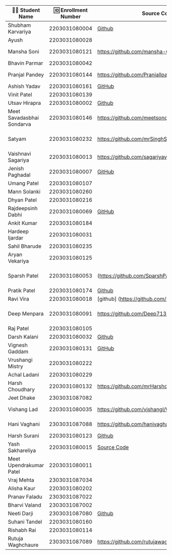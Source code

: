| 👩‍🎓 Student Name | 🆔 Enrollment Number | Source Code | Deployment URL |
|-----------------|-------------------|-------------|----------------|
| Shubham Karvariya | 2203031080004 |[Github](https://github.com/5hubhm/WDF_Test/tree/master)|[Netlify](https://surprise-test.netlify.app/)|
| Ayush | 2203031080028 | | |
| Mansha Soni | 2203031080121 |https://github.com/mansha-6/WDF_test | https://wdf-test-chi.vercel.app/|
| Bhavin Parmar | 2203031080042 | | |
| Pranjal Pandey | 2203031080144 |https://github.com/Pranjallpandey1504/WDF_Test |https://wdf-test-seven.vercel.app/ |
| Ashish Yadav | 2203031080161 | [GitHub](https://github.com/AshishIT611/WDF_Test) | [Vercel](https://wdf-test-iota.vercel.app/) |
| Vinit Patel | 2203031080139 | | |
| Utsav Hirapra | 2203031080002 |[Github](https://github.com/utsav1213/WDF_Test) |[Vercel](https://wdf-test-nu.vercel.app/) |
| Meet Savadasbhai Sondarva | 2203031080146 | https://github.com/meetsondarva/WDF_TEST| https://wdf-test-xi.vercel.app/q1.html |
| Satyam | 2203031080232 |https://github.com/mrSinghSatyam/Test |https://test-rose-theta-97.vercel.app/q1.html |
| Vaishnavi Sagariya | 2203031080013 | https://github.com/sagariyavaishnavi/WDF_test| https://wdf-test-beta.vercel.app/|
| Jenish Paghadal | 2203031080007 | [GitHub](https://github.com/ItsJESH/WDF_Test)|[Vercel](https://suprisetest.vercel.app/) |
| Umang Patel | 2203031080107 | | |
| Mann Solanki | 2203031080260 | | |
| Dhyan Patel | 2203031080216 | | |
| Rajdeepsinh Dabhi | 2203031080069 |[GitHub](https://github.com/Rajdeepsinh1410/wdf_test_.git)|[Vercel](https://surprisetest.vercel.app/) |
| Ankit Kumar | 2203031080184 | | |
| Hardeep Ijardar | 2203031080031 | | |
| Sahil Bharude | 2203031080235 | | |
| Aryan Vekariya | 2203031080125 | | |
| Sparsh Patel | 2203031080053 | (https://github.com/SparshPatel1115/WDF_Test1)| (https://wdf-test1-sparsh-patels-projects.vercel.app/) |
| Pratik Patel | 2203031080174 | [Github](https://github.com/Pratik00531/WDF_Test)|[Vercel](https://wdf-test.vercel.app/) |
| Ravi Vira | 2203031080018 |[github] (https://github.com/Ravi-vira/WDF_Test) | [Vercel](https://wdf-test-zeta.vercel.app/) |
| Deep Menpara | 2203031080091 |https://github.com/Deep7133/WDF_TEST |https://wdf-test-deep-menparas-projects.vercel.app/ |
| Raj Patel | 2203031080105 | | |
| Darsh Kalani | 2203031080032 |[Github](https://github.com/Darshkalani28/WDF_Test)|[Vercel](https://wdf-test-sigma.vercel.app/)|
| Vignesh Gaddam | 2203031080131 | [GitHub](https://github.com/mrvigneshgaddam/WDF_Test)|[Vercel](https://wdf-test-wine.vercel.app/) |
| Vrushangi Mistry | 2203031080222 | | |
| Achal Ladani | 2203031080229 | | |
| Harsh Choudhary | 2203031080132 |https://github.com/mrHarshchoudhary/WDF_Test |https://wdf-test-dun.vercel.app/ |
| Jeet Dhake | 2303031087082 | | |
| Vishang Lad | 2203031080035 |https://github.com/vishangl/WDF_Test |https://wdf-test.pages.dev/|
| Hani Vaghani | 2303031087088 |https://github.com/hanivaghani/WDF_Test|https://wdf-test-7cb.pages.dev/|
| Harsh Surani | 2203031080123 | [Github](https://github.com/suraniharsh/Surprise-Test-1) | [solution](https://2203031080123-surprise-test-1.netlify.app/) |
| Yash Sakhareliya | 2203031080015 |[Source Code](https://github.com/YashSakhareliya/WDF_Test) |[URL](https://wdf-test-one.vercel.app/) |
| Meet Upendrakumar Patel | 2203031080011 | | |
| Vraj Mehta | 2303031087034 | | |
| Alisha Kaur | 2203031080202 | | |
| Pranav Faladu | 2303031087022 | | |
| Bharvi Valand | 2303031087002 | | |
| Neeti Darji | 2303031087080 |[Github](https://github.com/Neetidarji/WDF_Test) |[Solution](https://wdf-test-1h9.pages.dev/) |
| Suhani Tandel | 2203031080160 | | |
| Rishabh Rai | 2203031080114 | | |
| Rutuja Waghchaure | 2303031087089 |https://github.com/rutujawaghchaure/WDF-Test |https://wdf-test-8wv.pages.dev/ |
